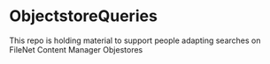 # ObjectstoreQueries

This repo is holding material to support people adapting searches on FileNet Content Manager Objestores 
